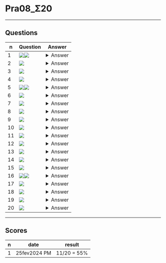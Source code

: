 # Pra08_Σ20

---

## Questions
|n|Question|Answer|
|-|--------|------|
|1|<img src="https://i.imgur.com/nPBwq4v.png"><img src="https://i.imgur.com/xoRuOnP.png">|<details><summary>Answer</summary><img src="https://i.imgur.com/Q3qkZpN.png"></details>|
|2|<img src="https://i.imgur.com/GCoRIsz.png">|<details><summary>Answer</summary><img src="https://i.imgur.com/ax4CYv6.png"></details>|
|3|<img src="https://i.imgur.com/qDGsjFD.png">|<details><summary>Answer</summary><img src="https://i.imgur.com/U3k9wE3.png"></details>|
|4|<img src="https://i.imgur.com/4cVSH1p.png">|<details><summary>Answer</summary><img src="https://i.imgur.com/dq3neLN.png"></details>|
|5|<img src="https://i.imgur.com/LpzmW2j.png"><img src="https://i.imgur.com/kb8NNix.png">|<details><summary>Answer</summary><img src="https://i.imgur.com/WPOa2du.png"></details>|
|6|<img src="https://i.imgur.com/fD0QWP5.png">|<details><summary>Answer</summary><img src="https://i.imgur.com/nk65yGb.png"></details>|
|7|<img src="https://i.imgur.com/iyhbsFX.png">|<details><summary>Answer</summary><img src="https://i.imgur.com/1sojsHx.png"></details>|
|8|<img src="https://i.imgur.com/5N6qlFM.png">|<details><summary>Answer</summary><img src="https://i.imgur.com/lcijzE9.png"></details>|
|9|<img src="https://i.imgur.com/FwJYFFl.png">|<details><summary>Answer</summary><img src="https://i.imgur.com/SjBOiQJ.png"></details>|
|10|<img src="https://i.imgur.com/Mqrrf1Q.png">|<details><summary>Answer</summary><img src="https://i.imgur.com/FX4Wgbe.png"></details>|
|11|<img src="https://i.imgur.com/lvWWDMW.png">|<details><summary>Answer</summary><img src="https://i.imgur.com/gvmhLDh.png"></details>|
|12|<img src="https://i.imgur.com/G4pNn6J.png">|<details><summary>Answer</summary><img src="https://i.imgur.com/PnRJ4fY.png"></details>|
|13|<img src="https://i.imgur.com/POHen9B.png">|<details><summary>Answer</summary><img src="https://i.imgur.com/bqwGioj.png"></details>|
|14|<img src="https://i.imgur.com/ZcJnCNQ.png">|<details><summary>Answer</summary><img src="https://i.imgur.com/3eiUIM0.png"></details>|
|15|<img src="https://i.imgur.com/tztzEN3.png">|<details><summary>Answer</summary><img src="https://i.imgur.com/fOt9Y2Y.png"></details>|
|16|<img src="https://i.imgur.com/FpGRej4.png"><img src="https://i.imgur.com/Dy7OvCa.png">|<details><summary>Answer</summary><img src="https://i.imgur.com/RBFcQqE.png"></details>|
|17|<img src="https://i.imgur.com/wKWEE40.png">|<details><summary>Answer</summary><img src="https://i.imgur.com/J7L4wux.png"></details>|
|18|<img src="https://i.imgur.com/496uOl0.png">|<details><summary>Answer</summary><img src="https://i.imgur.com/029qWbP.png"></details>|
|19|<img src="https://i.imgur.com/7eGar5j.png">|<details><summary>Answer</summary><img src="https://i.imgur.com/FYTw1vr.png"></details>|
|20|<img src="https://i.imgur.com/HdTEiG7.png">|<details><summary>Answer</summary><img src="https://i.imgur.com/lNzXgvf.png"></details>|

---

## Scores
|n|date|result|
|-|----|------|
|1|25fev2024 PM|11/20 = 55%|
